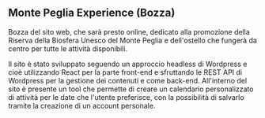 ## Monte Peglia Experience (Bozza)

Bozza del sito web, che sarà presto online, dedicato alla promozione della Riserva della Biosfera Unesco del Monte Peglia e dell'ostello che fungerà da centro per tutte le attività disponibili.

Il sito è stato sviluppato seguendo un approccio headless di Wordpress e cioè utilizzando React per la parte front-end e sfruttando le REST API di Wordpress per la gestione dei contenuti e come back-end. All'interno del sito è presente un tool che permette di creare un calendario personalizzato di attività per le date che l'utente preferisce, con la possibilità di salvarlo tramite la creazione di un account personale.
